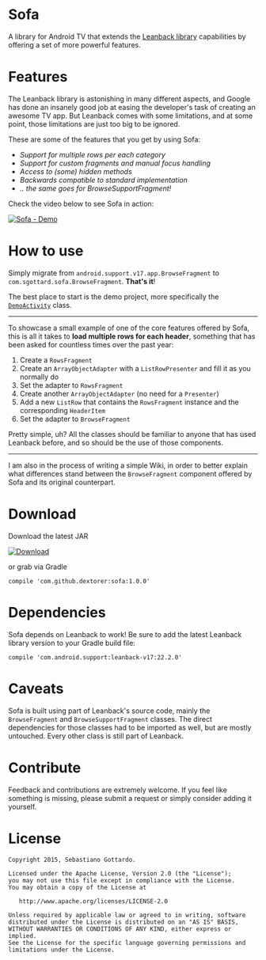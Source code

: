 Sofa
====

A library for Android TV that extends the [Leanback library](https://developer.android.com/tools/support-library/features.html#v17-leanback) capabilities by offering a set of more powerful features.

Features
========

The Leanback library is astonishing in many different aspects, and Google has done an insanely good job at easing the developer's task of creating an awesome TV app. 
But Leanback comes with some limitations, and at some point, those limitations are just too big to be ignored.

These are some of the features that you get by using Sofa:

* _Support for multiple rows per each category_
* _Support for custom fragments and manual focus handling_
* _Access to (some) hidden methods_
* _Backwards compatible to standard implementation_
* _.. the same goes for BrowseSupportFragment!_

Check the video below to see Sofa in action:

[![Sofa - Demo](http://img.youtube.com/vi/fM_2p1sWOD4/0.jpg)](https://www.youtube.com/watch?v=fM_2p1sWOD4 "Sofa - Demo")

How to use
==========

Simply migrate from `android.support.v17.app.BrowseFragment` to `com.sgottard.sofa.BrowseFragment`. **That's it**!

The best place to start is the demo project, more specifically the [`DemoActivity`](https://github.com/dextorer/Sofa/blob/master/demo/src/main/java/com/sgottard/sofademo/DemoActivity.java) class.

---

To showcase a small example of one of the core features offered by Sofa, this is all it takes to **load multiple rows for each header**, something that has been asked for countless times over the past year:

1. Create a `RowsFragment`
3. Create an `ArrayObjectAdapter` with a `ListRowPresenter` and fill it as you normally do
4. Set the adapter to `RowsFragment`
5. Create another `ArrayObjectAdapter` (no need for a `Presenter`)
6. Add a new `ListRow` that contains the `RowsFragment` instance and the corresponding `HeaderItem`
7. Set the adapter to `BrowseFragment`

Pretty simple, uh? All the classes should be familiar to anyone that has used Leanback before, and so should be the use of those components.

---

I am also in the process of writing a simple Wiki, in order to better explain what differences stand between the `BrowseFragment` component offered by Sofa and its original counterpart.

Download
========

Download the latest JAR

[![Download](https://api.bintray.com/packages/dextor/maven/sofa/images/download.svg) ](https://bintray.com/dextor/maven/sofa/_latestVersion)

or grab via Gradle

```
compile 'com.github.dextorer:sofa:1.0.0'
```

Dependencies
============

Sofa depends on Leanback to work! Be sure to add the latest Leanback library version to your Gradle build file:

```
compile 'com.android.support:leanback-v17:22.2.0'
```

Caveats
=======

Sofa is built using part of Leanback's source code, mainly the `BrowseFragment` and `BrowseSupportFragment` classes. The direct dependencies for those classes had to be imported as well, but are mostly untouched. Every other class is still part of Leanback.

Contribute
==========

Feedback and contributions are extremely welcome. If you feel like something is missing, please submit a request or simply consider adding it yourself.

License
=======

```
Copyright 2015, Sebastiano Gottardo.

Licensed under the Apache License, Version 2.0 (the "License");
you may not use this file except in compliance with the License.
You may obtain a copy of the License at

   http://www.apache.org/licenses/LICENSE-2.0

Unless required by applicable law or agreed to in writing, software
distributed under the License is distributed on an "AS IS" BASIS,
WITHOUT WARRANTIES OR CONDITIONS OF ANY KIND, either express or implied.
See the License for the specific language governing permissions and
limitations under the License.
```
